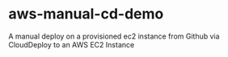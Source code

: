 # aws-manual-cd-demo
A manual deploy on a provisioned ec2 instance from Github via CloudDeploy to an AWS EC2 Instance
